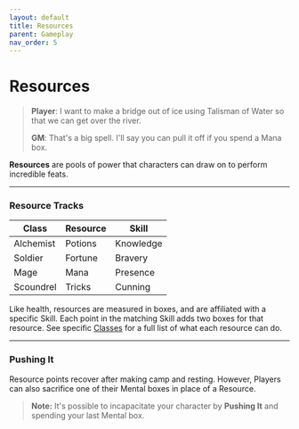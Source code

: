 ```yaml
---
layout: default
title: Resources
parent: Gameplay
nav_order: 5
---
```


# Resources

> **Player**: I want to make a bridge out of ice using Talisman of Water so that we can get over the river.
>
> **GM**: That's a big spell. I'll say you can pull it off if you spend a Mana box.

**Resources** are pools of power that characters can draw on to perform incredible feats.

---

### Resource Tracks

| Class     | Resource | Skill     |
| --------- | -------- | --------- |
| Alchemist | Potions  | Knowledge |
| Soldier   | Fortune  | Bravery   |
| Mage      | Mana     | Presence  |
| Scoundrel | Tricks   | Cunning   |

Like health, resources are measured in boxes, and are affiliated with a specific Skill. Each point in the matching Skill adds two boxes for that resource. See specific [Classes](../classes/index.html) for a full list of what each resource can do.

---

### Pushing It

Resource points recover after making camp and resting. However, Players can also sacrifice one of their Mental boxes in place of a Resource.

> **Note:** It's possible to incapacitate your character by **Pushing It** and spending your last Mental box.

